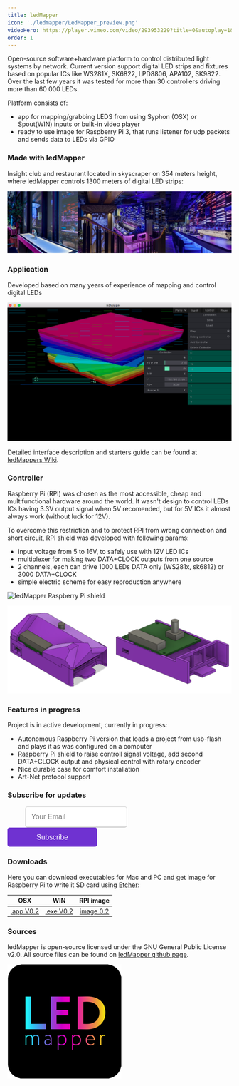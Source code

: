 ```yaml
---
title: ledMapper
icon: './ledmapper/LedMapper_preview.png'
videoHero: https://player.vimeo.com/video/293953229?title=0&autoplay=1&muted=1
order: 1
---
```


Open-source software+hardware platform to control distributed light systems by network.
Current version support digital LED strips and fixtures based on popular ICs like WS281X, SK6822, LPD8806, APA102, SK9822.
Over the last few years it was tested for more than 30 controllers driving more than 60 000 LEDs.

Platform consists of:

- app for mapping/grabbing LEDS from using Syphon (OSX) or Spout(WIN) inputs or built-in video player
- ready to use image for Raspberry Pi 3, that runs listener for udp packets and sends data to LEDs via GPIO

### Made with ledMapper

Insight club and restaurant located in skyscraper on 354 meters height, where ledMapper controls 1300 meters of digital LED strips:

![Insight 354 ledMapper](./ledmapper/insight-collage.jpeg)

### Application

Developed based on many years of experience of mapping and control digital LEDs

![ledMapper Interface](./ledmapper/ledMapper_screenshot.png)

Detailed interface description and starters guide can be found at [ledMappers Wiki](https://github.com/techtim/ledMapper/wiki).

### Controller

Raspberry Pi (RPI) was chosen as the most accessible, cheap and multifunctional hardware around the world.
It wasn't design to control LEDs ICs having 3.3V output signal when 5V recomended, but for 5V ICs it almost always work (without luck for 12V).

To overcome this restriction and to protect RPI from wrong connection and short circuit, RPI shield was developed with following params:

- input voltage from 5 to 16V, to safely use with 12V LED ICs
- multiplexer for making two DATA+CLOCK outputs from one source
- 2 channels, each can drive 1000 LEDs DATA only (WS281x, sk6812) or 3000 DATA+CLOCK
- simple electric scheme for easy reproduction anywhere

![ledMapper Raspberry Pi shield](./ledmapper/raspberry_pi_shield.jpg)

![ledMapper Raspberry Pi durable case](./ledmapper/rpi_box.png)

### Features in progress

Project is in active development, currently in progress:

- Autonomous Raspberry Pi version that loads a project from usb-flash and plays it as was configured on a computer
- Raspberry Pi shield to raise controll signal voltage, add second DATA+CLOCK output and physical control with rotary encoder
- Nice durable case for comfort installation
- Art-Net protocol support

### Subscribe for updates

<div id='byard-emailsubsocial'>
<form name="subscribe" method="POST" action="/success" netlify>
<input type='text' name='email' placeholder='Your Email' />
<button type="submit">Subscribe</button>
</form>
</div>

<style type='text/css'>
#byard-emailsubsocial {
width: 100%;
display: block;
padding: 0 auto;
}
#byard-emailsubsocial input {
color: rgb(170, 170, 170);
padding: 0.8rem;
margin-left: 2.5rem;
font-size: 1rem;
width: 40%;
border: 1px solid #ccc;
border-bottom: 2px solid #ccc;
border-radius: 5px;
transition:border 0.15s linear 0s, box-shadow 0.15s linear 0s, color 0.15s linear 0s;
}
#byard-emailsubsocial input:focus {
border-color:#33614E;
outline: none;
box-shadow: 0 0 2px 1px #3  3614E;
}
#byard-emailsubsocial button {
background: #6f32d1;
color: white!important;
border:none;
outline: none;
padding: 0.8rem;
border-radius: 5px;
font-size: 1rem;
border-bottom: 3px solid #f12a1;
transition:background .4s linear;
width: 40%;
margin-right: 2.5rem;
cursor:pointer;
}
#byard-emailsubsocial button:hover{
background: #8f52f1;
}
</style>

### Downloads

Here you can download executables for Mac and PC and get image for Raspberry Pi to write it SD card using [Etcher](https://etcher.io/):

|                        OSX                        |                        WIN                        |                         RPI image                         |
| :-----------------------------------------------: | :-----------------------------------------------: | :-------------------------------------------------------: |
| [.app V0.2](../../downloads/ledMapperOSX_0.2.zip) | [.exe V0.2](../../downloads/ledMapperWIN_0.2.zip) | [image 0.2](../../downloads/ledMapperRPI3_image_0.3.zip) |

### Sources

ledMapper is open-source licensed under the GNU General Public License v2.0.
All source files can be found on [ledMapper github page](https://github.com/techtim/ledMapper).

![led Mapper icon](./ledmapper/ledMapper_icon_200.png)
